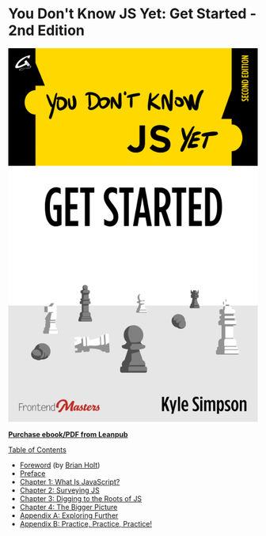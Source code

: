 # You Don't Know JS Yet: Get Started - 2nd Edition

![](../.gitbook/assets/cover.png)

[**Purchase ebook/PDF from Leanpub**](https://leanpub.com/ydkjsy-get-started)

[Table of Contents](toc.md)

* [Foreword](foreword.md) \(by [Brian Holt](https://twitter.com/holtbt)\)
* [Preface](../preface.md)
* [Chapter 1: What Is JavaScript?](ch1.md)
* [Chapter 2: Surveying JS](ch2.md)
* [Chapter 3: Digging to the Roots of JS](ch3.md)
* [Chapter 4: The Bigger Picture](ch4.md)
* [Appendix A: Exploring Further](apa.md)
* [Appendix B: Practice, Practice, Practice!](apb.md)

